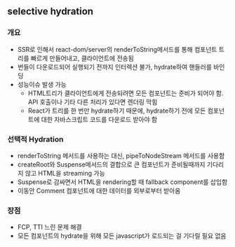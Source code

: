 ## selective hydration
### 개요
- SSR로 인해서 react-dom/server의 renderToString메서드를 통해 컴포넌트 트리를 빠르게 만들어내고, 클라이언트에 전송됨
- 번들이 다운로드되어 실행되기 전까지 인터렉션 불가, hydrate하여 핸들러를 바인딩
- 성능이슈 발생 가능
  - HTML트리가 클라이언트에게 전송되려면 모든 컴포넌트는 준비가 되어야 함. API 호출이나 기타 다른 처리가 있다면 렌더링 막힘
  - React가 트리를 한 번만 hydrate하기 때문에, hydrate하기 전에 모든 컴포넌트에 대한 자바스크립트 코드를 다운로드 받아야 함
### 선택적 Hydration
- renderToString 메서드를 사용하는 대신, pipeToNodeStream 메서드를 사용함
- createRoot와 Suspense메서드의 결합으로 큰 컴포넌트가 준비될때까지 기다리지 않고 HTML을 streaming 가능
- Suspense로 감싸면서 HTML을 rendering할 때 fallback component를 삽입함
- 이동안 Comment 컴포넌트에 대한 데이터를 외부로부터 받아옴
### 장점
- FCP, TTI 느린 문제 해결
- 모든 컴포넌트의 hydrate을 위해 모든 javascript가 로드되는 걸 기다릴 필요 없음